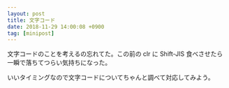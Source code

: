 ```yaml
---
layout: post
title: 文字コード
date: 2018-11-29 14:00:08 +0900
tag: [minipost]
---
```


文字コードのことを考えるの忘れてた。この前の clr に Shift-JIS 食べさせたら一瞬で落ちてつらい気持ちになった。

いいタイミングなので文字コードについてちゃんと調べて対応してみよう。
